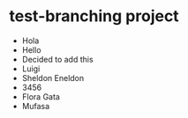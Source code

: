 # test-branching project

- Hola
- Hello
- Decided to add this
- Luigi
- Sheldon Eneldon
- 3456
- Flora Gata
- Mufasa
